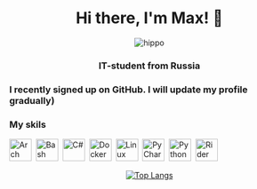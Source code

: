 <div id="header" align = "center">
  <h1>Hi there, I'm Max! 👋</h1>

  ![hippo](https://i.giphy.com/media/v1.Y2lkPTc5MGI3NjExMjd2b3Z3Z3RvMmtwOXN6aGpocHhuaGR2ZHNrb3lwbjFjOWQ4cWNkeCZlcD12MV9pbnRlcm5hbF9naWZfYnlfaWQmY3Q9Zw/o0vwzuFwCGAFO/giphy.gif)
  
  <h3> IT-student from Russia </h3>
</div>

<h3>I recently signed up on GitHub. I will update my profile gradually)</h3>

### My skils
<img src="https://cdn.jsdelivr.net/gh/devicons/devicon@latest/icons/archlinux/archlinux-original.svg"
title="Arch" width="40" height="40"/>&nbsp;
<img src="https://cdn.jsdelivr.net/gh/devicons/devicon@latest/icons/bash/bash-original.svg" 
title="Bash" width="40" height="40"/>&nbsp;
<img src="https://cdn.jsdelivr.net/gh/devicons/devicon@latest/icons/csharp/csharp-original.svg" 
title="С#" width="40" height="40"/>&nbsp;
<img src="https://cdn.jsdelivr.net/gh/devicons/devicon@latest/icons/docker/docker-original-wordmark.svg" 
title="Docker" width="40" height="40"/>&nbsp;
<img src="https://cdn.jsdelivr.net/gh/devicons/devicon@latest/icons/linux/linux-original.svg"
title="Linux" width="40" height="40"/>&nbsp;
<img src="https://cdn.jsdelivr.net/gh/devicons/devicon@latest/icons/pycharm/pycharm-original.svg" 
title="PyCharm" width="40" height="40"/>&nbsp;
<img src="https://cdn.jsdelivr.net/gh/devicons/devicon@latest/icons/python/python-original.svg"
title="Python" width="40" height="40"/>&nbsp;
<img src="https://cdn.jsdelivr.net/gh/devicons/devicon@latest/icons/rider/rider-original.svg"
title="Rider" width="40" height="40"/>&nbsp;

<div id="header" align = "center">

  [![Top Langs](https://github-readme-stats.vercel.app/api/top-langs/?username=Sornodod&layout=compact)](https://github.com/Sornodod/github-readme-stats)

</div>
          
<!--
**Sornodod/Sornodod** is a ✨ _special_ ✨ repository because its `README.md` (this file) appears on your GitHub profile.

Here are some ideas to get you started:

- 🔭 I’m currently working on ...
- 🌱 I’m currently learning ...
- 👯 I’m looking to collaborate on ...
- 🤔 I’m looking for help with ...
- 💬 Ask me about ...
- 📫 How to reach me: ...
- 😄 Pronouns: ...
- ⚡ Fun fact: ...
-->
